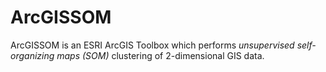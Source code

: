 # ArcGISSOM
ArcGISSOM is an ESRI ArcGIS Toolbox which performs *unsupervised self-organizing maps (SOM)* clustering of 2-dimensional GIS data.
